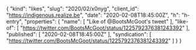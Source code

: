 {
  "kind": "likes",
  "slug": "2020/02/x0nyg",
  "client_id": "https://indigenous.realize.be",
  "date": "2020-02-08T18:45:00Z",
  "h": "h-entry",
  "properties": {
    "name": [
      "Like of @BootsMcGoot's tweet"
    ],
    "like-of": [
      "https://twitter.com/BootsMcGoot/status/1225792376381243392"
    ],
    "published": [
      "2020-02-08T18:45:00Z"
    ],
    "syndication": [
      "https://twitter.com/BootsMcGoot/status/1225792376381243392"
    ]
  }
}
